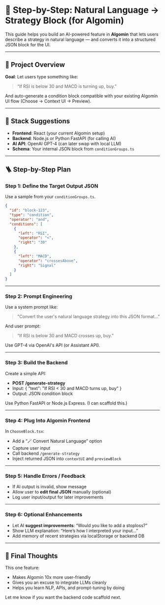 # 🧠 Step-by-Step: Natural Language → Strategy Block (for Algomin)

This guide helps you build an AI-powered feature in **Algomin** that lets users describe a strategy in natural language — and converts it into a structured JSON block for the UI.

---

## 🧱 Project Overview

**Goal**: Let users type something like:

> “If RSI is below 30 and MACD is turning up, buy.”

And auto-generate a condition block compatible with your existing Algomin UI flow (Choose → Context UI → Preview).

---

## 🧰 Stack Suggestions

- **Frontend**: React (your current Algomin setup)
- **Backend**: Node.js or Python FastAPI (for calling AI)
- **AI API**: OpenAI GPT-4 (can later swap with local LLM)
- **Schema**: Your internal JSON block from `conditionGroups.ts`

---

## 🪜 Step-by-Step Plan

### Step 1: Define the Target Output JSON

Use a sample from your `conditionGroups.ts`.

```json
{
  "id": "block-123",
  "type": "condition",
  "operator": "and",
  "conditions": [
    {
      "left": "RSI",
      "operator": "<",
      "right": "30"
    },
    {
      "left": "MACD",
      "operator": "crossesAbove",
      "right": "Signal"
    }
  ]
}
```

---

### Step 2: Prompt Engineering

Use a system prompt like:

> "Convert the user's natural language strategy into this JSON format..."

And user prompt:

> “If RSI is below 30 and MACD crosses up, buy.”

Use GPT-4 via OpenAI's API (or Assistant API).

---

### Step 3: Build the Backend

Create a simple API:

- **POST /generate-strategy**
- Input: { "text": "If RSI < 30 and MACD turns up, buy" }
- Output: JSON condition block

Use Python FastAPI or Node.js Express. (I can scaffold this.)

---

### Step 4: Plug Into Algomin Frontend

In `ChooseBlock.tsx`:

- Add a “🪄 Convert Natural Language” option
- Capture user input
- Call backend `/generate-strategy`
- Inject returned JSON into `contextUI` and `previewBlock`

---

### Step 5: Handle Errors / Feedback

- If AI output is invalid, show message
- Allow user to **edit final JSON** manually (optional)
- Log user input/output for later improvements

---

### Step 6: Optional Enhancements

- Let AI **suggest improvements**: “Would you like to add a stoploss?”
- Show LLM explanation: “Here’s how I interpreted your input...”
- Add memory of recent strategies via localStorage or backend DB

---

## 🚀 Final Thoughts

This one feature:
- Makes Algomin 10x more user-friendly
- Gives you an excuse to integrate LLMs cleanly
- Helps you learn NLP, APIs, and prompt-tuning by doing

Let me know if you want the backend code scaffold next.